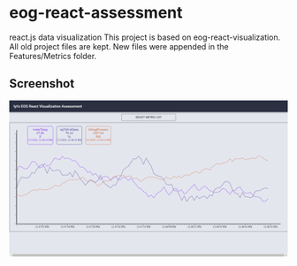 # eog-react-assessment
react.js data visualization
This project is based on eog-react-visualization.
All old project files are kept.
New files were appended in the Features/Metrics folder.
## Screenshot
![Screenshot](screenshot_eog.png)
